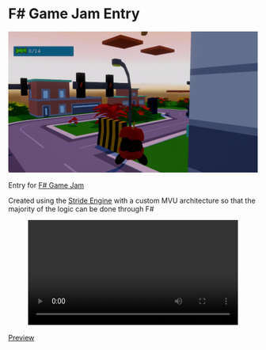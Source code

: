 # F# Game Jam Entry

![screenshot](./Pic4.png)

Entry for [F# Game Jam](https://itch.io/jam/fsharp-jam-oct21)

Created using the [Stride Engine](https://www.stride3d.net) with a custom MVU architecture so that the majority of the logic can be done through F#

<figure class="video_container">
  <video controls="true" allowfullscreen="true" style="width: 100%;">
    <source src="{{ site.url }}/Vid.webm?raw=true" type="video/webm">
  </video>
</figure>

[Preview](https://user-images.githubusercontent.com/1715430/188252466-419b12e3-60a4-4b0d-80dc-2e981f6b9d5a.webm)
